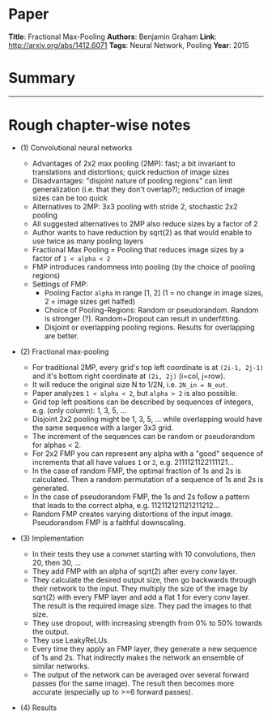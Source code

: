 # Paper

**Title**: Fractional Max-Pooling
**Authors**: Benjamin Graham
**Link**: http://arxiv.org/abs/1412.6071
**Tags**: Neural Network, Pooling
**Year**: 2015

# Summary



-------------------------

# Rough chapter-wise notes

* (1) Convolutional neural networks
  * Advantages of 2x2 max pooling (2MP): fast; a bit invariant to translations and distortions; quick reduction of image sizes
  * Disadvantages: "disjoint nature of pooling regions" can limit generalization (i.e. that they don't overlap?); reduction of image sizes can be too quick
  * Alternatives to 2MP: 3x3 pooling with stride 2, stochastic 2x2 pooling
  * All suggested alternatives to 2MP also reduce sizes by a factor of 2
  * Author wants to have reduction by sqrt(2) as that would enable to use twice as many pooling layers
  * Fractional Max Pooling = Pooling that reduces image sizes by a factor of `1 < alpha < 2`
  * FMP introduces randomness into pooling (by the choice of pooling regions)
  * Settings of FMP:
    * Pooling Factor `alpha` in range [1, 2] (1 = no change in image sizes, 2 = image sizes get halfed)
    * Choice of Pooling-Regions: Random or pseudorandom. Random is stronger (?). Random+Dropout can result in underfitting.
    * Disjoint or overlapping pooling regions. Results for overlapping are better.

* (2) Fractional max-pooling
  * For traditional 2MP, every grid's top left coordinate is at `(2i-1, 2j-1)` and it's bottom right coordinate at `(2i, 2j)` (i=col, j=row).
  * It will reduce the original size N to 1/2N, i.e. `2N_in = N_out`.
  * Paper analyzes `1 < alpha < 2`, but `alpha > 2` is also possible.
  * Grid top left positions can be described by sequences of integers, e.g. (only column): 1, 3, 5, ...
  * Disjoint 2x2 pooling might be 1, 3, 5, ... while overlapping would have the same sequence with a larger 3x3 grid.
  * The increment of the sequences can be random or pseudorandom for alphas < 2.
  * For 2x2 FMP you can represent any alpha with a "good" sequence of increments that all have values `1` or `2`, e.g. 2111121122111121...
  * In the case of random FMP, the optimal fraction of 1s and 2s is calculated. Then a random permutation of a sequence of 1s and 2s is generated.
  * In the case of pseudorandom FMP, the 1s and 2s follow a pattern that leads to the correct alpha, e.g. 112112121121211212...
  * Random FMP creates varying distortions of the input image. Pseudorandom FMP is a faithful downscaling.
 
* (3) Implementation
  * In their tests they use a convnet starting with 10 convolutions, then 20, then 30, ...
  * They add FMP with an alpha of sqrt(2) after every conv layer.
  * They calculate the desired output size, then go backwards through their network to the input. They multiply the size of the image by sqrt(2) with every FMP layer and add a flat 1 for every conv layer. The result is the required image size. They pad the images to that size.
  * They use dropout, with increasing strength from 0% to 50% towards the output.
  * They use LeakyReLUs.
  * Every time they apply an FMP layer, they generate a new sequence of 1s and 2s. That indirectly makes the network an ensemble of similar networks.
  * The output of the network can be averaged over several forward passes (for the same image). The result then becomes more accurate (especially up to >=6 forward passes).

* (4) Results
